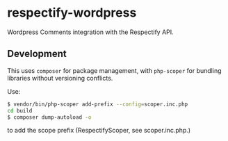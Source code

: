 # respectify-wordpress

Wordpress Comments integration with the Respectify API.

## Development

This uses `composer` for package management, with `php-scoper` for bundling libraries without versioning conflicts.

Use:
```bash
$ vendor/bin/php-scoper add-prefix --config=scoper.inc.php
cd build
$ composer dump-autoload -o
```
to add the scope prefix (RespectifyScoper, see scoper.inc.php.)

